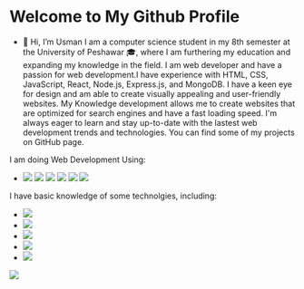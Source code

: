 # Welcome to My Github Profile
- 👋 Hi, I’m Usman
I am a computer science student in my 8th semester at the University of Peshawar 🎓, where I am furthering my education and expanding my knowledge in the field. I am web developer and have a passion for web development.I have experience with HTML, CSS, JavaScript, React, Node.js, Express.js, and MongoDB. I have a keen eye for design and am able to create visually appealing and user-friendly websites. My Knowledge development allows me to create websites that are optimized for search engines and have a fast loading speed. I'm always eager to learn and stay up-to-date with the lastest web development trends and technologies. You can find some of my projects on GitHub page.

I am doing Web Development Using:
- ![](https://img.shields.io/badge/HTML5-E34F26?style=for-the-badge&logo=html5&logoColor=white) ![](	https://img.shields.io/badge/CSS3-1572B6?style=for-the-badge&logo=css3&logoColor=white) ![](https://img.shields.io/badge/JavaScript-323330?style=for-the-badge&logo=javascript&logoColor=F7DF1E) ![](https://img.shields.io/badge/React-20232A?style=for-the-badge&logo=react&logoColor=61DAFB) ![](https://img.shields.io/badge/Node.js-339933?style=for-the-badge&logo=nodedotjs&logoColor=white) ![](https://img.shields.io/badge/Express.js-000000?style=for-the-badge&logo=express&logoColor=white) 

I have basic  knowledge of some technolgies, including:
- ![](https://img.shields.io/badge/Python-FFD43B?style=for-the-badge&logo=python&logoColor=blue)
- ![](https://img.shields.io/badge/C%2B%2B-00599C?style=for-the-badge&logo=c%2B%2B&logoColor=white)
- ![](https://img.shields.io/badge/C%23-239120?style=for-the-badge&logo=c-sharp&logoColor=white)
- ![](https://img.shields.io/badge/Unity-100000?style=for-the-badge&logo=unity&logoColor=white)
- ![](https://img.shields.io/badge/Django-092E20?style=for-the-badge&logo=django&logoColor=green)




<picture>
<source 
  srcset="https://github-readme-stats.vercel.app/api?username=Usman-22&show_icons=true&theme=dark"
  media="(prefers-color-scheme: dark)"
/>
<source
  srcset="https://github-readme-stats.vercel.app/api?username=Usman-22&show_icons=true"
  media="(prefers-color-scheme: light), (prefers-color-scheme: no-preference)"
/>
<img src="https://github-readme-stats.vercel.app/api?username=Usman-22&show_icons=true" />
</picture>
